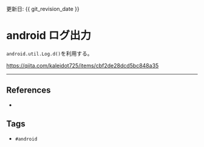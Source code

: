 更新日: {{ git_revision_date }}

# android ログ出力
`android.util.Log.d()`を利用する。

https://qiita.com/kaleidot725/items/cbf2de28dcd5bc848a35

---
## References
- 

## Tags
- `#android` 